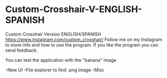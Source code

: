 # Custom-Crosshair-V-ENGLISH-SPANISH
Custom Crosshair Version ENGLISH/SPANISH https://www.instagram.com/custom_crosshair/ Follow me on my Instagram to more info and how to use the program. If you like the program you can send feedback.

You can test the application with the "banana" image

-New UI
-File explorer to find .png image
-Misc
